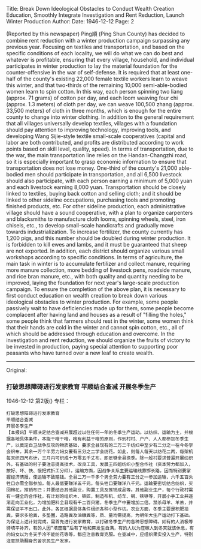 Title: Break Down Ideological Obstacles to Conduct Wealth Creation Education, Smoothly Integrate Investigation and Rent Reduction, Launch Winter Production
Author:
Date: 1946-12-12
Page: 2

(Reported by this newspaper) Ping順 (Ping Shun County) has decided to combine rent reduction with a winter production campaign surpassing any previous year. Focusing on textiles and transportation, and based on the specific conditions of each locality, we will do what we can do best and whatever is profitable, ensuring that every village, household, and individual participates in winter production to lay the material foundation for the counter-offensive in the war of self-defense. It is required that at least one-half of the county's existing 22,000 female textile workers learn to weave this winter, and that two-thirds of the remaining 10,000 semi-able-bodied women learn to spin cotton. In this way, each person spinning two liang (approx. 71 grams) of cotton per day, and each loom weaving four chi (approx. 1.3 meters) of cloth per day, we can weave 100,500 zhang (approx. 33,500 meters) of cloth in three months, which is enough for the entire county to change into winter clothing. In addition to the general requirement that all villages universally develop textiles, villages with a foundation should pay attention to improving technology, improving tools, and developing Wang Sijie-style textile small-scale cooperatives (capital and labor are both contributed, and profits are distributed according to work points based on skill level, quality, speed). In terms of transportation, due to the war, the main transportation line relies on the Handan-Changzhi road, so it is especially important to grasp economic information to ensure that transportation does not lose money. One-third of the county's 21,000 able-bodied men should participate in transportation, and all 6,500 livestock should also participate, with each person earning a minimum of 5,000 yuan and each livestock earning 8,000 yuan. Transportation should be closely linked to textiles, buying back cotton and selling cloth; and it should be linked to other sideline occupations, purchasing tools and promoting finished products, etc. For other sideline production, each administrative village should have a sound cooperative, with a plan to organize carpenters and blacksmiths to manufacture cloth looms, spinning wheels, steel, iron chisels, etc., to develop small-scale handicrafts and gradually move towards industrialization. To increase fertilizer, the county currently has 1,200 pigs, and this number should be doubled during winter production. It is forbidden to kill ewes and lambs, and it must be guaranteed that sheep are not exported. In addition, each district should organize various small workshops according to specific conditions. In terms of agriculture, the main task in winter is to accumulate fertilizer and collect manure, requiring more manure collection, more bedding of livestock pens, roadside manure, and rice bran manure, etc., with both quality and quantity needing to be improved, laying the foundation for next year's large-scale production campaign. To ensure the completion of the above plan, it is necessary to first conduct education on wealth creation to break down various ideological obstacles to winter production. For example, some people passively wait to have deficiencies made up for them, some people become complacent after having land and houses as a result of "filling the holes," some people think that farmers should rest in the winter, some women think that their hands are cold in the winter and cannot spin cotton, etc., all of which should be addressed through education and overcome. In the investigation and rent reduction, we should organize the fruits of victory to be invested in production, paying special attention to supporting poor peasants who have turned over a new leaf to create wealth.



<hr /> 

Original: 


### 打破思想障碍进行发家教育  平顺结合查减  开展冬季生产

1946-12-12
第2版()
专栏：

    打破思想障碍进行发家教育
    平顺结合查减
    开展冬季生产
    【本报讯】平顺决定结合查减开展超过以往任何一年的冬季生产运动。以纺织、运输为主，并根据各地具体条件，本能干啥干啥，啥有利益干啥的原则，作到村村、户户、人人都参加冬季生产，以奠定自卫战争反攻的物质基础，要求全县现有的二万二千纺妇中至少有二分之一在今冬学会织布，其余一万个半劳力妇女要有三分之二学会纺花。如此，则每人每天以纺花二两，每架机每天织四尺布计，三月内可织成十万零五千丈布，即足够全县换季。除一般村要求普遍开展纺织外，有基础的村子要注意提高技术，改良工具，发展王四姐纺织小型合作社（资本劳力都加入，按好、坏、快、慢把式折工分红）。运输方面，因战争关系主要运输线靠邯长路，因而特别要掌握经济情报，使运输不致赔钱。全县二万一千多个男全劳力要有三分之一参加运输，六千五百头牲口亦需全部参加，每人最低要赚洋五千元，每头牲口要赚洋八千元。运输要密切结合纺织，买回棉花，推销布匹；并要结合其他副业，购置工具及推销成品等。其他副业生产，每个行政村需有一健全的合作社，有计划的组织木、铁匠，制造布机、纺车、钢、铁铮等，开展小手工业并逐渐走向工业化，为增加肥料全县现有千二百只猪，冬季生产中要增加二倍。禁杀母羊、羊羔，并需保证羊不出口。此外，各区根据具体条件组织各种小型作坊。农业方面，冬季主要是积肥拾粪，要求多拾粪，多垫圈，造路粪及油糠粪等，质、量均需提高，为明年大生产运动打下基础。为保证上述计划完成，需首先进行发家教育，以打破冬季生产的各种思想障碍。如有的人消极等待填平补齐，有的人因“填窟窿”后有了地和房发生自满，有的人以为庄稼人到冬天就该休息，有的妇女以为冬天手冷不能纺花等等，都应注意教育克服。在查减中，应组织果实投入生产，特别注意扶助翻身贫苦农民生产发家。
